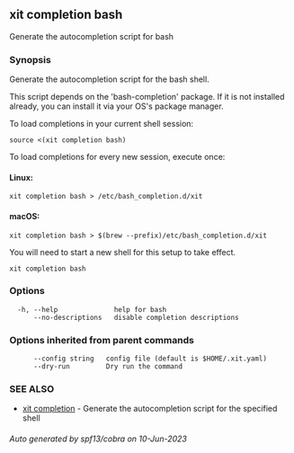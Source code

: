 ## xit completion bash

Generate the autocompletion script for bash

### Synopsis

Generate the autocompletion script for the bash shell.

This script depends on the 'bash-completion' package.
If it is not installed already, you can install it via your OS's package manager.

To load completions in your current shell session:

	source <(xit completion bash)

To load completions for every new session, execute once:

#### Linux:

	xit completion bash > /etc/bash_completion.d/xit

#### macOS:

	xit completion bash > $(brew --prefix)/etc/bash_completion.d/xit

You will need to start a new shell for this setup to take effect.


```
xit completion bash
```

### Options

```
  -h, --help              help for bash
      --no-descriptions   disable completion descriptions
```

### Options inherited from parent commands

```
      --config string   config file (default is $HOME/.xit.yaml)
      --dry-run         Dry run the command
```

### SEE ALSO

* [xit completion](xit_completion.md)	 - Generate the autocompletion script for the specified shell

###### Auto generated by spf13/cobra on 10-Jun-2023
